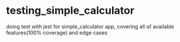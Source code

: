 # testing_simple_calculator
doing test with jest for simple_calculator app, covering all of available features(100% coverage) and edge cases
